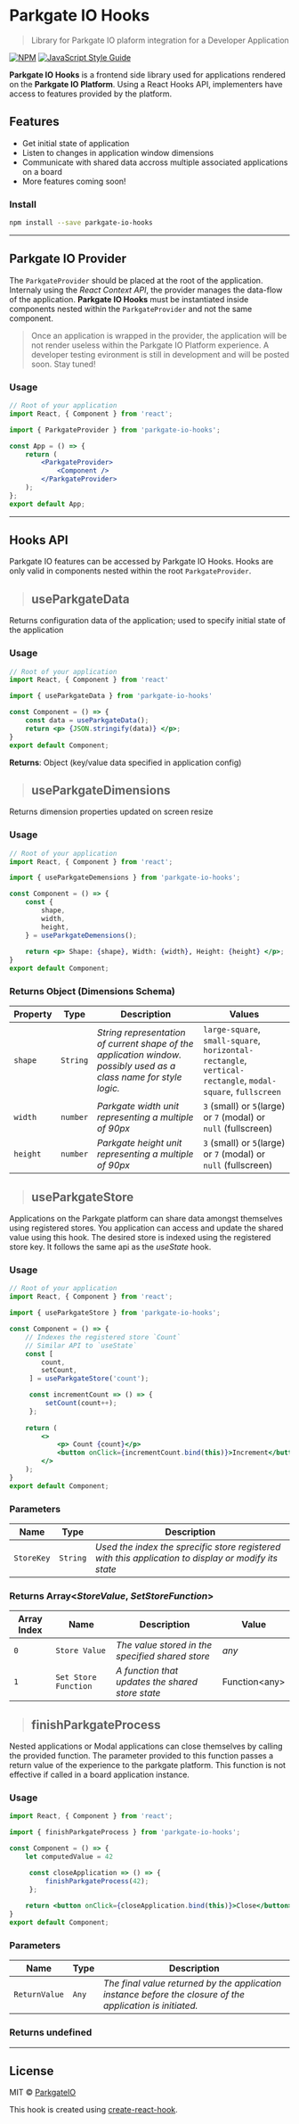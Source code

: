 # Parkgate IO Hooks

> Library for Parkgate IO plaform integration for a Developer Application

[![NPM](https://img.shields.io/npm/v/parkgate-io-hooks.svg)](https://www.npmjs.com/package/parkgate-io-hooks) [![JavaScript Style Guide](https://img.shields.io/badge/code_style-standard-brightgreen.svg)](https://standardjs.com)

__Parkgate IO Hooks__ is a frontend side library used for applications rendered on the **Parkgate IO Platform**. Using a React Hooks API, implementers have access to features provided by the platform. 

## Features
* Get initial state of application
* Listen to changes in application window dimensions
* Communicate with shared data accross multiple associated applications on a board
* More features coming soon!

### Install

```bash
npm install --save parkgate-io-hooks
```

***

## Parkgate IO Provider
The `ParkgateProvider` should be placed at the root of the application. Internaly using the _React Context API_, the provider manages the data-flow of the application. __Parkgate IO Hooks__ must be instantiated inside components nested within the `ParkgateProvider` and not the same component.

> Once an application is wrapped in the provider, the application will be not render useless within the Parkgate IO Platform experience. A developer testing evironment is still in development and will be posted soon. Stay tuned!

### Usage

```jsx
// Root of your application
import React, { Component } from 'react';

import { ParkgateProvider } from 'parkgate-io-hooks';

const App = () => {
    return (
        <ParkgateProvider>
            <Component />
        </ParkgateProvider>
    );
};
export default App;
```

***

## Hooks API
Parkgate IO features can be accessed by Parkgate IO Hooks. Hooks are only valid in components nested within the root `ParkgateProvider`. 

> ## useParkgateData
Returns configuration data of the application; used to specify initial state of the application
### Usage
```jsx
// Root of your application
import React, { Component } from 'react'

import { useParkgateData } from 'parkgate-io-hooks'

const Component = () => {
    const data = useParkgateData();
    return <p> {JSON.stringify(data)} </p>;
}
export default Component;
```
__Returns__: Object (key/value data specified in application config)
> ## useParkgateDimensions
Returns dimension properties updated on screen resize
### Usage
```jsx
// Root of your application
import React, { Component } from 'react';

import { useParkgateDemensions } from 'parkgate-io-hooks';

const Component = () => {
    const {
        shape,
        width,
        height,
    } = useParkgateDemensions();
    
    return <p> Shape: {shape}, Width: {width}, Height: {height} </p>;
}
export default Component;
```
### Returns Object (Dimensions Schema)

| Property | Type | Description | Values |
| --- | --- | --- | --- |
| `shape` | `String` | _String representation of current shape of the application window. possibly used as a class name for style logic._ | `large-square`, `small-square`, `horizontal-rectangle`, `vertical-rectangle`, `modal-square`, `fullscreen` |
| `width` | `number` | _Parkgate width unit representing a multiple of 90px_ | `3` (small) or `5`(large) or `7` (modal) or `null` (fullscreen)  |
| `height` | `number` | _Parkgate height unit representing a multiple of 90px_ | `3` (small) or `5`(large) or `7` (modal) or `null` (fullscreen)  |

> ## useParkgateStore
Applications on the Parkgate platform can share data amongst themselves using registered stores. You application can access and update the shared value using this hook. The desired store is indexed using the registered store key. It follows the same api as the _useState_ hook.
### Usage
```jsx
// Root of your application
import React, { Component } from 'react';

import { useParkgateStore } from 'parkgate-io-hooks';

const Component = () => {
    // Indexes the registered store `Count`
    // Similar API to `useState`
    const [
        count,
        setCount,
     ] = useParkgateStore('count');

     const incrementCount => () => {
         setCount(count++);
     };
    
    return (
        <>
            <p> Count {count}</p>
            <button onClick={incrementCount.bind(this)}>Increment</button>
        </>
    );
}
export default Component;
```
### Parameters
| Name | Type | Description |
| --- | --- | --- |
| `StoreKey` | `String` | _Used the index the sprecific store registered with this application to display or modify its state_ |

### Returns Array\<_StoreValue_, _SetStoreFunction_\>
| Array Index | Name | Description | Value |
| --- | --- | --- | --- |
| `0` | `Store Value` | _The value stored in the specified shared store_ | _any_ |
| `1` | `Set Store Function` | _A function that updates the shared store state_ | Function\<any\> |

> ## finishParkgateProcess
Nested applications or Modal applications can close themselves by calling the provided function. The parameter provided to this function passes a return value of the experience to the parkgate platform. This function is not effective if called in a board application instance.
### Usage
```jsx
import React, { Component } from 'react';

import { finishParkgateProcess } from 'parkgate-io-hooks';

const Component = () => {
    let computedValue = 42

     const closeApplication => () => {
         finishParkgateProcess(42);
     };
    
    return <button onClick={closeApplication.bind(this)}>Close</button>;
}
export default Component;
```
### Parameters
| Name | Type | Description |
| --- | --- | --- |
| `ReturnValue` | `Any` | _The final value returned by the application instance before the closure of the application is initiated._ |
### Returns undefined

---

## License

MIT © [ParkgateIO](https://github.com/ParkgateIO)

This hook is created using [create-react-hook](https://github.com/hermanya/create-react-hook).
